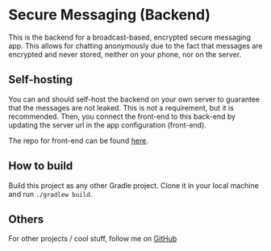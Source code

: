 # Secure Messaging (Backend)

This is the backend for a broadcast-based, encrypted secure messaging app.
This allows for chatting anonymously due to the fact that messages are encrypted and never stored, neither on your phone, nor on the server.


## Self-hosting
You can and should self-host the backend on your own server to guarantee that the messages are not leaked. This is not a requirement, but it is recommended. Then, you connect the front-end to this back-end by updating the server url in the app configuration (front-end).

The repo for front-end can be found [here](https://github.com/xrusu/secure-messaging-frontend).


## How to build
Build this project as any other Gradle project. Clone it in your local machine and run `./gradlew build`.


## Others
For other projects / cool stuff, follow me on
[GitHub](https://github.com/xrusu)
